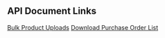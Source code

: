 ## API Document Links
[Bulk Product Uploads](https://dn-as.github.io/MarketplaceApiDocs/cataloqueupload.md)
[Download Purchase Order List](https://dn-as.github.io/MarketplaceApiDocs/downloadpolist.md)